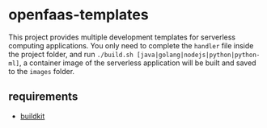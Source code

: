 # openfaas-templates

This project provides multiple development templates for serverless computing applications. You only need to complete the `handler` file inside the project folder, 
and run `./build.sh [java|golang|nodejs|python|python-ml]`, a container image of the serverless application will be built and saved to the `images` folder.

## requirements
- [buildkit](https://github.com/moby/buildkit)
